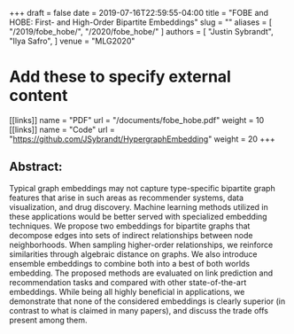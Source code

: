 +++ 
draft = false
date = 2019-07-16T22:59:55-04:00
title = "FOBE and HOBE: First- and High-Order Bipartite Embeddings"
slug = "" 
aliases = [
  "/2019/fobe_hobe/",
  "/2020/fobe_hobe/"
]
authors = [
  "Justin Sybrandt",
  "Ilya Safro",
]
venue = "MLG2020"
# Add these to specify external content
[[links]]
  name = "PDF"
  url = "/documents/fobe_hobe.pdf"
  weight = 10
[[links]]
  name = "Code"
  url = "https://github.com/JSybrandt/HypergraphEmbedding"
  weight = 20
+++

## Abstract:

Typical graph embeddings may not capture type-specific bipartite graph features
that arise in such areas as recommender systems, data visualization, and drug
discovery. Machine learning methods utilized in these applications would be
better served with specialized embedding techniques. We propose two embeddings
for bipartite graphs that decompose edges into sets of indirect relationships
between node neighborhoods. When sampling higher-order relationships, we
reinforce similarities through algebraic distance on graphs. We also introduce
ensemble embeddings to combine both into a best of both worlds embedding. The
proposed methods are evaluated on link prediction and recommendation tasks and
compared with other state-of-the-art embeddings. While being all highly
beneficial in applications, we demonstrate that none of the considered
embeddings is clearly superior (in contrast to what is claimed in many papers),
and discuss the trade offs present among them.
